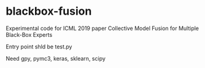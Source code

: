 # blackbox-fusion
Experimental code for ICML 2019 paper Collective Model Fusion for Multiple Black-Box Experts

Entry point shld be test.py

Need gpy, pymc3, keras, sklearn, scipy